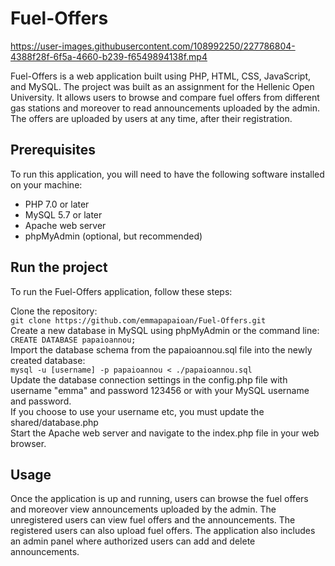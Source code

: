 # Fuel-Offers

https://user-images.githubusercontent.com/108992250/227786804-4388f28f-6f5a-4660-b239-f6549894138f.mp4

Fuel-Offers is a web application built using PHP, HTML, CSS, JavaScript, and MySQL. The project was built as an assignment for the Hellenic Open University. 
It allows users to browse and compare fuel offers from different gas stations and moreover to read announcements uploaded by the admin. 
The offers are uploaded by users at any time, after their registration.

## Prerequisites
To run this application, you will need to have the following software installed on your machine:

<ul>
<li>PHP 7.0 or later </li>
<li>MySQL 5.7 or later</li>
<li>Apache web server</li>
<li>phpMyAdmin (optional, but recommended)</li>
</ul>

## Run the project
To run the Fuel-Offers application, follow these steps:

Clone the repository: <br>
```git clone https://github.com/emmapapaioan/Fuel-Offers.git``` <br>
Create a new database in MySQL using phpMyAdmin or the command line: <br>
```CREATE DATABASE papaioannou;``` <br>
Import the database schema from the papaioannou.sql file into the newly created database: <br> 
```mysql -u [username] -p papaioannou < ./papaioannou.sql``` <br> 
Update the database connection settings in the config.php file with username "emma" and password 123456 or with your MySQL username and password.<br> 
If you choose to use your username etc, you must update the shared/database.php <br> 
Start the Apache web server and navigate to the index.php file in your web browser.

## Usage
Once the application is up and running, users can browse the fuel offers and moreover view announcements uploaded by the admin.
The unregistered users can view fuel offers and the announcements. The registered users can also upload fuel offers.
The application also includes an admin panel where authorized users can add and delete announcements.
